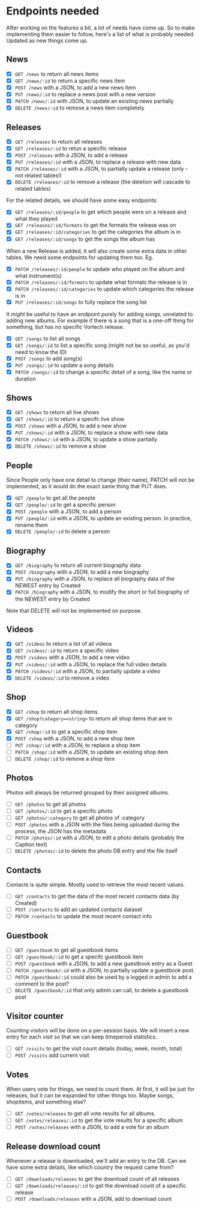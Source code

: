 # Endpoints needed

After working on the features a bit, a lot of needs have come up. So to make implementing them easier
to follow, here's a list of what is probably needed. Updated as new things come up.

## News

- [x] ``GET /news`` to return all news items
- [x] ``GET /news/:id`` to return a specific news item
- [x] ``POST /news`` with a JSON, to add a new news item
- [x] ``PUT /news/:id`` to replace a news post with a new version
- [x] ``PATCH /news/:id`` with JSON, to update an existing news partially
- [x] ``DELETE /news/:id`` to remove a news item completely

## Releases

- [x] ``GET /releases`` to return all releases
- [x] ``GET /releases/:id`` to retun a specific release
- [x] ``POST /releases`` with a JSON, to add a release
- [x] ``PUT /releases/:id`` with a JSON, to replace a release with new data
- [x] ``PATCH /releases/:id`` with a JSON, to partially update a release (only - not related tables!)
- [x] ``DELETE /releases/:id`` to remove a release (the deletion will cascade to related tables)

For the related details, we should have some easy endpoints:

- [x] ``GET /releases/:id/people`` to get which people were on a release and what they played
- [x] ``GET /releases/:id/formats`` to get the formats the release was on
- [x] ``GET /releases/:id/categories`` to get the categories the album is in
- [x] ``GET /releases/:id/songs`` to get the songs the album has

When a new Release is added, it will also create some extra data in other tables. We need some endpoints
for updating them too. Eg.

- [x] ``PATCH /releases/:id/people`` to update who played on the album and what instrument(s)
- [x] ``PATCH /releases/:id/formats`` to update what formats the release is in
- [x] ``PATCH /releases/:id/categories`` to update which categories the release is in
- [x] ``PUT /releases/:id/songs`` to fully replace the song list

It *might* be useful to have an endpoint purely for adding songs, unrelated to adding new albums. For example
if there is a song that is a one-off thing for something, but has no specific Vortech release.

- [x] ``GET /songs`` to list all songs
- [x] ``GET /songs/:id`` to list a specific song (might not be so useful, as you'd need to know the ID)
- [x] ``POST /songs`` to add song(s)
- [x] ``PUT /songs/:id`` to update a song details
- [x] ``PATCH /songs/:id`` to change a specific detail of a song, like the name or duration

## Shows

- [x] ``GET /shows`` to return all live shows
- [x] ``GET /shows/:id`` to return a specifc live show
- [x] ``POST /shows`` with a JSON, to add a new show
- [x] ``PUT /shows/:id`` with a JSON, to replace a show with new data
- [x] ``PATCH /shows/:id`` with a JSON, to update a show partially
- [x] ``DELETE /shows/:id`` to remove a show

## People

Since People only have one detail to change (their name), PATCH will not be implemented, as it would
do the exact same thing that PUT does.

- [x] ``GET /people`` to get all the people
- [x] ``GET /people/:id`` to get a specific person
- [x] ``POST /people`` with a JSON, to add a person
- [x] ``PUT /people/:id`` with a JSON, to update an existing person. In practice, rename them
- [x] ``DELETE /people/:id`` to delete a person

## Biography

- [x] ``GET /biography`` to return all current biography data
- [x] ``POST /biography`` with a JSON, to add a new biography
- [x] ``PUT /biography`` with a JSON, to replace all biography data of the NEWEST entry by Created
- [x] ``PATCH /biography`` with a JSON, to modify the short or full biography of the NEWEST entry by Created

Note that DELETE will not be implemented on purpose.

## Videos

- [x] ``GET /videos`` to return a list of all videos
- [x] ``GET /videos/:id`` to return a specific video
- [x] ``POST /videos`` with a JSON, to add a new video
- [x] ``PUT /videos/:id`` with a JSON, to replace the full video details
- [x] ``PATCH /videos/:id`` with a JSON, to partially update a video
- [x] ``DELETE /videos/:id`` to remove a video

## Shop

- [x] ``GET /shop`` to return all shop items
- [x] ``GET /shop?category=<string>`` to return all shop items that are in category <string>
- [x] ``GET /shop/:id`` to get a specific shop item
- [x] ``POST /shop`` with a JSON, to add a new shop item
- [ ] ``PUT /shop/:id`` with a JSON, to replace a shop item
- [ ] ``PATCH /shop/:id`` with a JSON, to update an existing shop item
- [ ] ``DELETE /shop/:id`` to remove a shop item
## Photos

Photos will always be returned grouped by their assigned albums.

- [ ] ``GET /photos`` to get all photos
- [ ] ``GET /photos/:id`` to get a specific photo
- [ ] ``GET /photos/:category`` to get all photos of :category
- [ ] ``POST /photos`` with a JSON with the files being uploaded during the process, the JSON has the metadata
- [ ] ``PATCH /photos/:id`` with a JSON, to edit a photo details (probably the Caption text)
- [ ] ``DELETE /photos/:id`` to delete the photo DB entry and the file itself

## Contacts

Contacts is quite simple. Mostly used to retrieve the most recent values.

- [ ] ``GET /contacts`` to get the data of the most recent contacts data (by Created)
- [ ] ``POST /contacts`` to add an updated contacts dataset
- [ ] ``PATCH /contacts`` to update the most recent contact info

## Guestbook

- [ ] ``GET /guestbook`` to get all guestbook items
- [ ] ``GET /guestbook/:id`` to get a specifc guestbook item
- [ ] ``POST /guestbook`` with a JSON, to add a new guestbook entry as a Guest
- [ ] ``PATCH /guestbook/:id`` with a JSON, to partially update a guestbook post.
- [ ] ``PATCH /guestbook/:id`` could also be used by a logged in admin to add a comment to the post?
- [ ] ``DELETE /guestbook/:id`` that only admin can call, to delete a guestbook post

## Visitor counter

Counting visitors will be done on a per-session basis. We will insert a new entry for each visit
so that we can keep timeperiod statistics.

- [ ] ``GET /visits`` to get the visit count details (today, week, month, total)
- [ ] ``POST /visits`` add current visit

## Votes

When users vote for things, we need to count them. At first, it will be just for releases, but it
can be expanded for other things too. Maybe songs, shopitems, and something else?

- [ ] ``GET /votes/releases`` to get all vote results for all albums.
- [ ] ``GET /votes/releases/:id`` to get the vote results for a specific album
- [ ] ``POST /votes/releases`` with a JSON, to add a vote for an album

## Release download count

Whenever a release is downloaded, we'll add an entry to the DB. Can we have some extra details, like
which country the request came from?

- [ ] ``GET /downloads/releases`` to get the download count of all releases
- [ ] ``GET /downloads/releases/:id`` to get the download count of a specific release
- [ ] ``POST /downloads/releases`` with a JSON, add to download count
